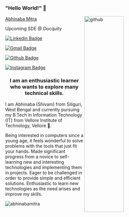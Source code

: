 ### "Hello World!" 👋

<img align="right" src="https://media.giphy.com/media/dzaUX7CAG0Ihi/giphy.gif" alt="github" width="50%" height="40%">

[Abhinaba Mitra](https://abhinabamitra.github.io/Portfolio/)

Upcoming SDE @ Docquity

[![Linkedin Badge](https://img.shields.io/badge/LinkedIn-0077B5?style=for-the-badge&logo=linkedin&logoColor=white)](https://www.linkedin.com/in/abhinabamitra19/) 

[![Gmail Badge](https://img.shields.io/badge/Gmail-D14836?style=for-the-badge&logo=gmail&logoColor=white)](mailto:abhinabamtra19@gmail.com)

[![Github Badge](https://img.shields.io/badge/GitHub-100000?style=for-the-badge&logo=github&logoColor=white)](https://github.com/abhinabamitra)

[![Instagram Badge](https://img.shields.io/badge/Instagram-E4405F?style=for-the-badge&logo=instagram&logoColor=white)](https://www.instagram.com/the_loud_introvert_/)
<h3 align="center">I am an enthusiastic learner who wants to explore many technical skills.</h3>

I am Abhinaba (Shivam) from Siliguri, West Bengal and currently pursuing my B.Tech in Information Technology (IT) from Vellore Institute of Technology, Vellore 🏫.

Being interested in computers since a young age, it feels wonderful to solve problems with the tools that just fit your hands.
Made significant progress from a novice to self-learning new and  interesting technologies and implementing them in projects.
Eager to be challenged in order to provide simple and efficient solutions.
Enthusiastic to  learn new technologies as the need arises and improve my skills.

<p align="left"> <img src="https://komarev.com/ghpvc/?username=abhinabamitra" alt="abhinabamitra" /> </p>
